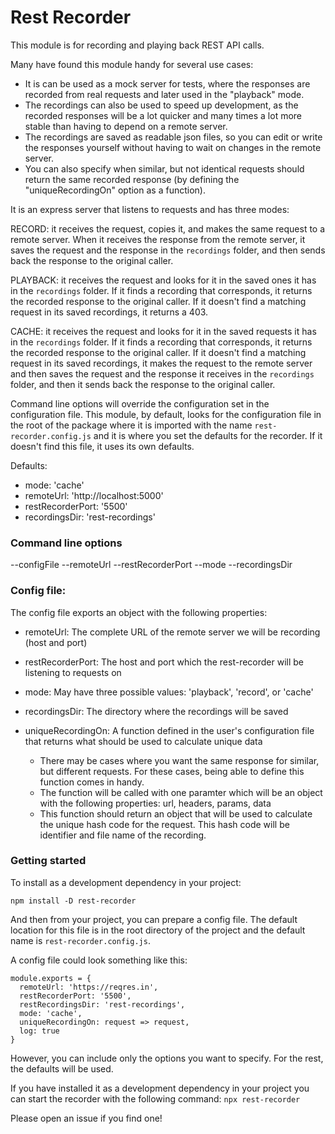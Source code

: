 # Rest Recorder

This module is for recording and playing back REST API calls.

Many have found this module handy for several use cases:
- It is can be used as a mock server for tests, where the responses are recorded from real requests and later used in the "playback" mode.
- The recordings can also be used to speed up development, as the recorded responses will be a lot quicker and many times a lot more stable than having to depend on a remote server.
- The recordings are saved as readable json files, so you can edit or write the responses yourself without having to wait on changes in the remote server.
- You can also specify when similar, but not identical requests should return the same recorded response (by defining the "uniqueRecordingOn" option as a function).

It is an express server that listens to requests and has three modes:

RECORD: it receives the request, copies it, and makes the same request to a remote server. When it receives the response from the remote server, it saves the request and the response in the `recordings` folder, and then sends back the response to the original caller.

PLAYBACK: it receives the request and looks for it in the saved ones it has in the `recordings` folder. If it finds a recording that corresponds, it returns the recorded response to the original caller. If it doesn't find a matching request in its saved recordings, it returns a 403.

CACHE: it receives the request and looks for it in the saved requests it has in the `recordings` folder. If it finds a recording that corresponds, it returns the recorded response to the original caller. If it doesn't find a matching request in its saved recordings, it makes the request to the remote server and then saves the request and the response it receives in the `recordings` folder, and then it sends back the response to the original caller.

Command line options will override the configuration set in the configuration file.
This module, by default, looks for the configuration file in the root of the package where it is imported with the name `rest-recorder.config.js` and it is where you set the defaults for the recorder. If it doesn't find this file, it uses its own defaults.

Defaults:
  - mode: 'cache'
  - remoteUrl: 'http://localhost:5000'
  - restRecorderPort: '5500'
  - recordingsDir: 'rest-recordings'

### Command line options
--configFile
--remoteUrl
--restRecorderPort
--mode
--recordingsDir

### Config file:
The config file exports an object with the following properties:

- remoteUrl: The complete URL of the remote server we will be recording (host and port)

- restRecorderPort: The host and port which the rest-recorder will be listening to requests on

- mode: May have three possible values: 'playback', 'record', or 'cache'

- recordingsDir: The directory where the recordings will be saved

- uniqueRecordingOn: A function defined in the user's configuration file that returns what should be used to calculate unique data
  - There may be cases where you want the same response for similar, but different requests. For these cases, being able to define this function comes in handy.
  - The function will be called with one paramter which will be an object with the following properties: url, headers, params, data
  - This function should return an object that will be used to calculate the unique hash code for the request. This hash code will be identifier and file name of the recording.

### Getting started

To install as a development dependency in your project:

`npm install -D rest-recorder`

And then from your project, you can prepare a config file. The default location for this file is in the root directory of the project and the default name is `rest-recorder.config.js`.

A config file could look something like this:
```
module.exports = {
  remoteUrl: 'https://reqres.in',
  restRecorderPort: '5500',
  restRecordingsDir: 'rest-recordings',
  mode: 'cache',
  uniqueRecordingOn: request => request,
  log: true
}
```
However, you can include only the options you want to specify. For the rest, the defaults will be used.

If you have installed it as a development dependency in your project you can start the recorder with the following command:
`npx rest-recorder`

Please open an issue if you find one!
